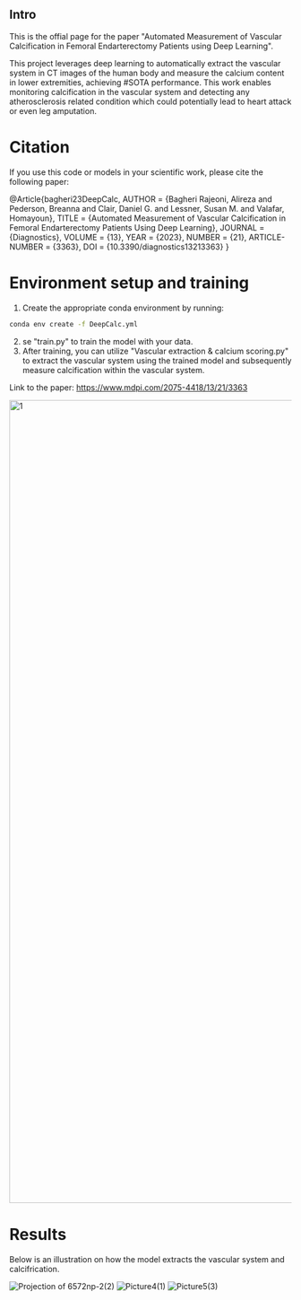 ## Intro
This is the offial page for the paper "Automated Measurement of Vascular Calcification in Femoral Endarterectomy Patients using Deep Learning". 

This project leverages deep learning to automatically extract the vascular system in CT images of the human body and measure the calcium content in lower extremities, achieving #SOTA performance. This work enables monitoring calcification in the vascular system and detecting any atherosclerosis related condition which could potentially lead to heart attack or even leg amputation.

# Citation 
If you use this code or models in your scientific work, please cite the following paper:


@Article{bagheri23DeepCalc,
AUTHOR = {Bagheri Rajeoni, Alireza and Pederson, Breanna and Clair, Daniel G. and Lessner, Susan M. and Valafar, Homayoun},
TITLE = {Automated Measurement of Vascular Calcification in Femoral Endarterectomy Patients Using Deep Learning},
JOURNAL = {Diagnostics},
VOLUME = {13},
YEAR = {2023},
NUMBER = {21},
ARTICLE-NUMBER = {3363},
DOI = {10.3390/diagnostics13213363}
}




# Environment setup and training
1. Create the appropriate conda environment by running:
``` bash
conda env create -f DeepCalc.yml
```

2. se "train.py" to train the model with your data.
3. After training, you can utilize "Vascular extraction & calcium scoring.py" to extract the vascular system using the trained model and subsequently measure calcification within the vascular system.

Link to the paper: https://www.mdpi.com/2075-4418/13/21/3363

<img width="1432" alt="1" src="https://github.com/pip-alireza/DeepCalcScoring/assets/130691419/028751e0-1bea-47d8-b501-6f1fc8b1c54b">






# Results
Below is an illustration on how the model extracts the vascular system and calcifrication.

![Projection of 6572np-2(2)](https://github.com/pip-alireza/DeepCalcScoring/assets/130691419/03aa5da8-9564-4e93-b9de-ca55ef59e3ee)
![Picture4(1)](https://github.com/pip-alireza/DeepCalcScoring/assets/130691419/a5174ae6-c23a-4774-999f-b0b09952236c)
![Picture5(3)](https://github.com/pip-alireza/DeepCalcScoring/assets/130691419/08e2a60d-cb8f-4e86-bc1c-b0f47d3e1296)
